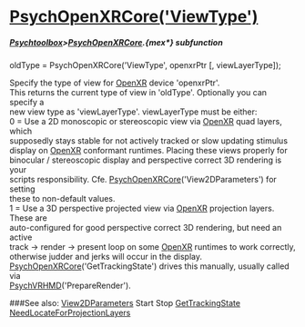 # [PsychOpenXRCore('ViewType')](PsychOpenXRCore-ViewType) 
##### [Psychtoolbox](Psychtoolbox)>[PsychOpenXRCore](PsychOpenXRCore).{mex*} subfunction

oldType = PsychOpenXRCore('ViewType', openxrPtr [, viewLayerType]);

Specify the type of view for [OpenXR](OpenXR) device 'openxrPtr'.  
This returns the current type of view in 'oldType'. Optionally you can specify a  
new view type as 'viewLayerType'. viewLayerType must be either:  
0 = Use a 2D monoscopic or stereoscopic view via [OpenXR](OpenXR) quad layers, which  
supposedly stays stable for not actively tracked or slow updating stimulus  
display on [OpenXR](OpenXR) conformant runtimes. Placing these views properly for  
binocular / stereoscopic display and perspective correct 3D rendering is your  
scripts responsibility. Cfe. [PsychOpenXRCore](PsychOpenXRCore)('View2DParameters') for setting  
these to non-default values.  
1 = Use a 3D perspective projected view via [OpenXR](OpenXR) projection layers. These are  
auto-configured for good perspective correct 3D rendering, but need an active  
track -\> render -\> present loop on some [OpenXR](OpenXR) runtimes to work correctly,  
otherwise judder and jerks will occur in the display.  
[PsychOpenXRCore](PsychOpenXRCore)('GetTrackingState') drives this manually, usually called via  
[PsychVRHMD](PsychVRHMD)('PrepareRender').  
  
  


###See also:
[View2DParameters](PsychOpenXRCore-View2DParameters) Start Stop [GetTrackingState](PsychOpenXRCore-GetTrackingState) [NeedLocateForProjectionLayers](PsychOpenXRCore-NeedLocateForProjectionLayers)
